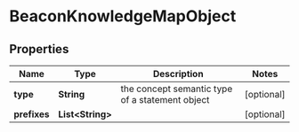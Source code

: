 
# BeaconKnowledgeMapObject

## Properties
Name | Type | Description | Notes
------------ | ------------- | ------------- | -------------
**type** | **String** | the concept semantic type of a statement object  |  [optional]
**prefixes** | **List&lt;String&gt;** |  |  [optional]



